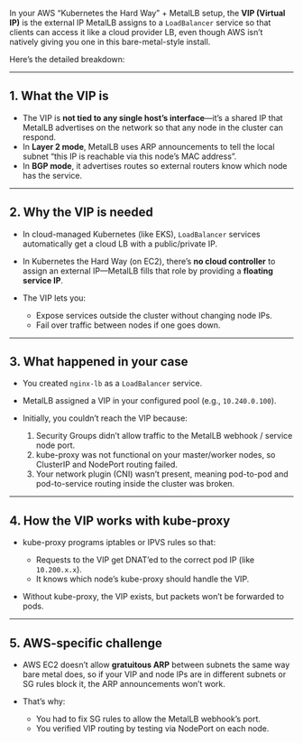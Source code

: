 In your AWS “Kubernetes the Hard Way” + MetalLB setup, the **VIP (Virtual IP)** is the external IP MetalLB assigns to a `LoadBalancer` service so that clients can access it like a cloud provider LB, even though AWS isn’t natively giving you one in this bare-metal-style install.

Here’s the detailed breakdown:

---

## 1. **What the VIP is**

* The VIP is **not tied to any single host’s interface**—it’s a shared IP that MetalLB advertises on the network so that any node in the cluster can respond.
* In **Layer 2 mode**, MetalLB uses ARP announcements to tell the local subnet “this IP is reachable via this node’s MAC address”.
* In **BGP mode**, it advertises routes so external routers know which node has the service.

---

## 2. **Why the VIP is needed**

* In cloud-managed Kubernetes (like EKS), `LoadBalancer` services automatically get a cloud LB with a public/private IP.
* In Kubernetes the Hard Way (on EC2), there’s **no cloud controller** to assign an external IP—MetalLB fills that role by providing a **floating service IP**.
* The VIP lets you:

  * Expose services outside the cluster without changing node IPs.
  * Fail over traffic between nodes if one goes down.

---

## 3. **What happened in your case**

* You created `nginx-lb` as a `LoadBalancer` service.
* MetalLB assigned a VIP in your configured pool (e.g., `10.240.0.100`).
* Initially, you couldn’t reach the VIP because:

  1. Security Groups didn’t allow traffic to the MetalLB webhook / service node port.
  2. kube-proxy was not functional on your master/worker nodes, so ClusterIP and NodePort routing failed.
  3. Your network plugin (CNI) wasn’t present, meaning pod-to-pod and pod-to-service routing inside the cluster was broken.

---

## 4. **How the VIP works with kube-proxy**

* kube-proxy programs iptables or IPVS rules so that:

  * Requests to the VIP get DNAT’ed to the correct pod IP (like `10.200.x.x`).
  * It knows which node’s kube-proxy should handle the VIP.
* Without kube-proxy, the VIP exists, but packets won’t be forwarded to pods.

---

## 5. **AWS-specific challenge**

* AWS EC2 doesn’t allow **gratuitous ARP** between subnets the same way bare metal does, so if your VIP and node IPs are in different subnets or SG rules block it, the ARP announcements won’t work.
* That’s why:

  * You had to fix SG rules to allow the MetalLB webhook’s port.
  * You verified VIP routing by testing via NodePort on each node.


